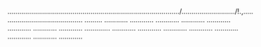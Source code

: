 ......................................................................................./.........................../!.,........................................... .........
............
............
............
............
............
............
............
............
.............
............
............
............
............
............
............
............
............


